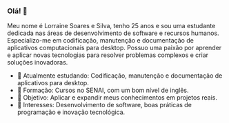 ### Olá! 👋

Meu nome é Lorraine Soares e Silva, tenho 25 anos e sou uma estudante dedicada nas áreas de desenvolvimento de software e recursos humanos. Especializo-me em codificação, manutenção e documentação de aplicativos computacionais para desktop. Possuo uma paixão por aprender e aplicar novas tecnologias para resolver problemas complexos e criar soluções inovadoras.

- 🌱 Atualmente estudando: Codificação, manutenção e documentação de aplicativos para desktop.
- 💼 Formação: Cursos no SENAI, com um bom nível de inglês.
- 💼 Objetivo: Aplicar e expandir meus conhecimentos em projetos reais.
- 🚀 Interesses: Desenvolvimento de software, boas práticas de programação e inovação tecnológica.


